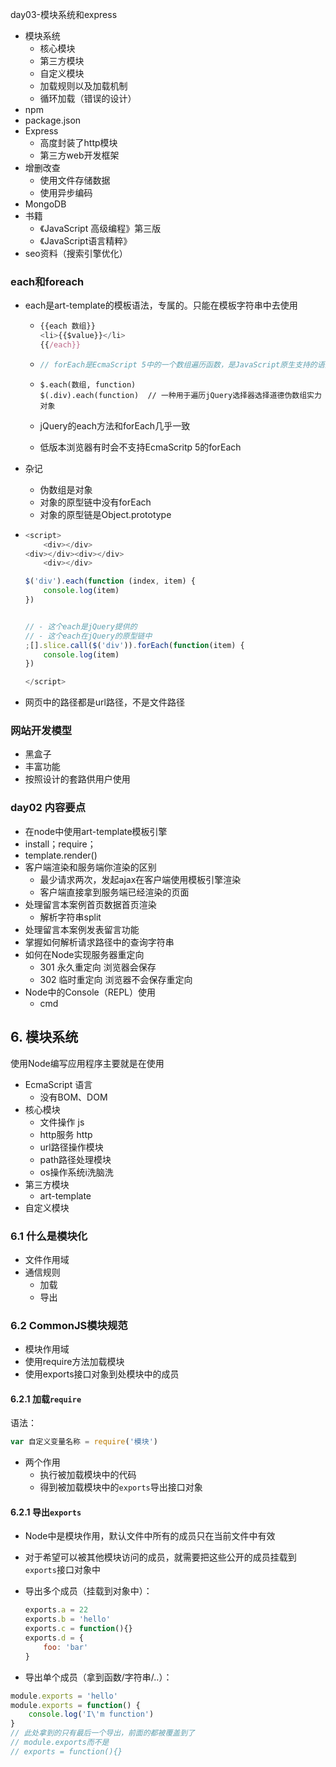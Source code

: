 day03-模块系统和express

- 模块系统
  - 核心模块
  - 第三方模块
  - 自定义模块
  - 加载规则以及加载机制
  - 循环加载（错误的设计）
- npm
- package.json
- Express
  - 高度封装了http模块
  - 第三方web开发框架
- 增删改查
  - 使用文件存储数据
  - 使用异步编码
- MongoDB
- 书籍
  - 《JavaScript 高级编程》第三版
  - 《JavaScript语言精粹》
- seo资料（搜索引擎优化）



### each和foreach

- each是art-template的模板语法，专属的。只能在模板字符串中去使用

  - ```javascript
    {{each 数组}}
    <li>{{$value}}</li>
    {{/each}}
    ```

  - ```javascript
    // forEach是EcmaScript 5中的一个数组遍历函数，是JavaScript原生支持的语法.可以遍历任何可遍历的成员
    ```

  - ```jQuery
    $.each(数组, function)
    $(.div).each(function)  // 一种用于遍历jQuery选择器选择道德伪数组实力对象
    ```

  - jQuery的each方法和forEach几乎一致

  - 低版本浏览器有时会不支持EcmaScritp 5的forEach

- 杂记

  - 伪数组是对象
  - 对象的原型链中没有forEach
  - 对象的原型链是Object.prototype

- ```javascript
  <script>
      <div></div>
  <div></div><div></div>
      <div></div>
  
  $('div').each(function (index, item) {
      console.log(item)
  })
  
  
  // - 这个each是jQuery提供的
  // - 这个each在jQuery的原型链中
  ;[].slice.call($('div')).forEach(function(item) {
      console.log(item)
  })
  
  </script>
  ```

- 网页中的路径都是url路径，不是文件路径



### 网站开发模型

- 黑盒子 
- 丰富功能
- 按照设计的套路供用户使用

### day02 内容要点

-  在node中使用art-template模板引擎
  - install；require；
  - template.render()
- 客户端渲染和服务端你渲染的区别
  - 最少请求两次，发起ajax在客户端使用模板引擎渲染
  - 客户端直接拿到服务端已经渲染的页面
- 处理留言本案例首页数据首页渲染
  - 解析字符串split
- 处理留言本案例发表留言功能
- 掌握如何解析请求路径中的查询字符串
- 如何在Node实现服务器重定向
  - 301 永久重定向 浏览器会保存
  - 302 临时重定向 浏览器不会保存重定向
- Node中的Console（REPL）使用
  - cmd



## 6. 模块系统

使用Node编写应用程序主要就是在使用

- EcmaScript 语言
  - 没有BOM、DOM
- 核心模块
  - 文件操作 js
  - http服务 http
  - url路径操作模块
  - path路径处理模块
  - os操作系统i洗脑洗
- 第三方模块
  - art-template
- 自定义模块

### 6.1 什么是模块化

- 文件作用域
- 通信规则
  - 加载 
  - 导出 

### 6.2 CommonJS模块规范

- 模块作用域
- 使用require方法加载模块
- 使用exports接口对象到处模块中的成员

#### 6.2.1 加载`require`

语法：

```javascript
var 自定义变量名称 = require('模块')
```

- 两个作用
  - 执行被加载模块中的代码
  - 得到被加载模块中的`exports`导出接口对象

#### 6.2.1 导出`exports`

- Node中是模块作用，默认文件中所有的成员只在当前文件中有效

- 对于希望可以被其他模块访问的成员，就需要把这些公开的成员挂载到`exports`接口对象中

- 导出多个成员（挂载到对象中）：

  ```javascript
  exports.a = 22
  exports.b = 'hello'
  exports.c = function(){}
  exports.d = {
      foo: 'bar'
  }
  
  ```

- 导出单个成员（拿到函数/字符串/..）：

```javascript
module.exports = 'hello'
module.exports = function() {
    console.log('I\'m function')
}
// 此处拿到的只有最后一个导出，前面的都被覆盖到了
// module.exports而不是
// exports = function(){}
```



